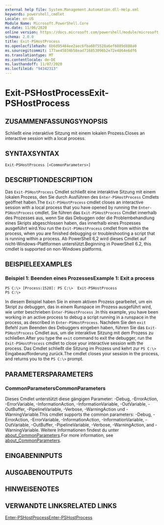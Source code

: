```yaml
---
external help file: System.Management.Automation.dll-Help.xml
keywords: powershell,cmdlet
Locale: en-US
Module Name: Microsoft.PowerShell.Core
ms.date: 11/06/2020
online version: https://docs.microsoft.com/powershell/module/microsoft.powershell.core/exit-pshostprocess?view=powershell-5.1&WT.mc_id=ps-gethelp
schema: 2.0.0
title: Exit-PSHostProcess
ms.openlocfilehash: 6b6d95484ee2aec6fba60f5528a6ef6089d888a0
ms.sourcegitcommit: 177ae45034b58ead716853096b2e72e4864e6df6
ms.translationtype: MT
ms.contentlocale: de-DE
ms.lasthandoff: 11/07/2020
ms.locfileid: "94342313"
---
```

# <span data-ttu-id="dad11-103">Exit-PSHostProcess</span><span class="sxs-lookup"><span data-stu-id="dad11-103">Exit-PSHostProcess</span></span>

## <span data-ttu-id="dad11-104">ZUSAMMENFASSUNG</span><span class="sxs-lookup"><span data-stu-id="dad11-104">SYNOPSIS</span></span>
<span data-ttu-id="dad11-105">Schließt eine interaktive Sitzung mit einem lokalen Prozess.</span><span class="sxs-lookup"><span data-stu-id="dad11-105">Closes an interactive session with a local process.</span></span>

## <span data-ttu-id="dad11-106">SYNTAX</span><span class="sxs-lookup"><span data-stu-id="dad11-106">SYNTAX</span></span>

```
Exit-PSHostProcess [<CommonParameters>]
```

## <span data-ttu-id="dad11-107">DESCRIPTION</span><span class="sxs-lookup"><span data-stu-id="dad11-107">DESCRIPTION</span></span>

<span data-ttu-id="dad11-108">Das `Exit-PSHostProcess` Cmdlet schließt eine interaktive Sitzung mit einem lokalen Prozess, den Sie durch Ausführen des `Enter-PSHostProcess` Cmdlets geöffnet haben.</span><span class="sxs-lookup"><span data-stu-id="dad11-108">The `Exit-PSHostProcess` cmdlet closes an interactive session with a local process that you have opened by running the `Enter-PSHostProcess` cmdlet.</span></span> <span data-ttu-id="dad11-109">Sie führen das `Exit-PSHostProcess` Cmdlet innerhalb des Prozesses aus, wenn Sie das Debuggen oder die Problembehandlung eines Skripts abgeschlossen haben, das innerhalb eines Prozesses ausgeführt wird.</span><span class="sxs-lookup"><span data-stu-id="dad11-109">You run the `Exit-PSHostProcess` cmdlet from within the process, when you are finished debugging or troubleshooting a script that is running within a process.</span></span> <span data-ttu-id="dad11-110">Ab PowerShell 6,2 wird dieses Cmdlet auf nicht-Windows-Plattformen unterstützt.</span><span class="sxs-lookup"><span data-stu-id="dad11-110">Beginning in PowerShell 6.2, this cmdlet is supported on non-Windows platforms.</span></span>

## <span data-ttu-id="dad11-111">BEISPIELE</span><span class="sxs-lookup"><span data-stu-id="dad11-111">EXAMPLES</span></span>

### <span data-ttu-id="dad11-112">Beispiel 1: Beenden eines Prozesses</span><span class="sxs-lookup"><span data-stu-id="dad11-112">Example 1: Exit a process</span></span>

```
PS C:\> [Process:1520]: PS C:\>  Exit-PSHostProcess
PS C:\>
```

<span data-ttu-id="dad11-113">In diesem Beispiel haben Sie in einem aktiven Prozess gearbeitet, um ein Skript zu debuggen, das in einem Runspace im Prozess ausgeführt wird, wie unter beschrieben `Enter-PSHostProcess` .</span><span class="sxs-lookup"><span data-stu-id="dad11-113">In this example, you have been working in an active process to debug a script running in a runspace in the process, as described in `Enter-PSHostProcess`.</span></span> <span data-ttu-id="dad11-114">Nachdem Sie den `exit` Befehl zum Beenden des Debuggers eingeben haben, führen Sie das `Exit-PSHostProcess` Cmdlet aus, um die interaktive Sitzung mit dem Prozess zu schließen.</span><span class="sxs-lookup"><span data-stu-id="dad11-114">After you type the `exit` command to exit the debugger, run the `Exit-PSHostProcess` cmdlet to close your interactive session with the process.</span></span>
<span data-ttu-id="dad11-115">Das Cmdlet schließt die Sitzung im Prozess und kehrt zur `PS C:\>` Eingabeaufforderung zurück.</span><span class="sxs-lookup"><span data-stu-id="dad11-115">The cmdlet closes your session in the process, and returns you to the `PS C:\>` prompt.</span></span>

## <span data-ttu-id="dad11-116">PARAMETERS</span><span class="sxs-lookup"><span data-stu-id="dad11-116">PARAMETERS</span></span>

### <span data-ttu-id="dad11-117">CommonParameters</span><span class="sxs-lookup"><span data-stu-id="dad11-117">CommonParameters</span></span>

<span data-ttu-id="dad11-118">Dieses Cmdlet unterstützt diese gängigen Parameter: -Debug, -ErrorAction, -ErrorVariable, -InformationAction, -InformationVariable, -OutVariable, -OutBuffer, -PipelineVariable, -Verbose, -WarningAction und -WarningVariable.</span><span class="sxs-lookup"><span data-stu-id="dad11-118">This cmdlet supports the common parameters: -Debug, -ErrorAction, -ErrorVariable, -InformationAction, -InformationVariable, -OutVariable, -OutBuffer, -PipelineVariable, -Verbose, -WarningAction, and -WarningVariable.</span></span> <span data-ttu-id="dad11-119">Weitere Informationen findest du unter [about_CommonParameters](https://go.microsoft.com/fwlink/?LinkID=113216).</span><span class="sxs-lookup"><span data-stu-id="dad11-119">For more information, see [about_CommonParameters](https://go.microsoft.com/fwlink/?LinkID=113216).</span></span>

## <span data-ttu-id="dad11-120">EINGABEN</span><span class="sxs-lookup"><span data-stu-id="dad11-120">INPUTS</span></span>

## <span data-ttu-id="dad11-121">AUSGABEN</span><span class="sxs-lookup"><span data-stu-id="dad11-121">OUTPUTS</span></span>

## <span data-ttu-id="dad11-122">HINWEISE</span><span class="sxs-lookup"><span data-stu-id="dad11-122">NOTES</span></span>

## <span data-ttu-id="dad11-123">VERWANDTE LINKS</span><span class="sxs-lookup"><span data-stu-id="dad11-123">RELATED LINKS</span></span>

[<span data-ttu-id="dad11-124">Enter-PSHostProcess</span><span class="sxs-lookup"><span data-stu-id="dad11-124">Enter-PSHostProcess</span></span>](Enter-PSHostProcess.md)

